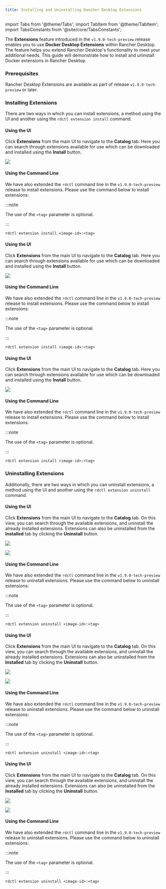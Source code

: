 ```yaml
---
title: Installing and Uninstalling Rancher Desktop Extensions
---
```


import Tabs from '@theme/Tabs';
import TabItem from '@theme/TabItem';
import TabsConstants from '@site/core/TabsConstants';

The **Extensions** feature introduced in the `v1.9.0-tech-preview` release enables you to use **Docker Desktop Extensions** within Rancher Desktop. The feature helps you extend Rancher Desktop's functionality to meet your additional needs. This guide will demonstrate how to install and uninstall Docker extensions in Rancher Desktop.

### Prerequisites

Rancher Desktop Extensions are available as part of release `v1.9.0-tech-preview` or later.

### Installing Extensions

There are two ways in which you can install extensions, a method using the UI and another using the `rdctl extension install` command.

<Tabs groupId="os" defaultValue={TabsConstants.defaultOs}>
<TabItem value="Windows">

#### Using the UI

Click **Extensions** from the main UI to navigate to the **Catalog** tab. Here you can search through extensions available for use which can be downloaded and installed using the **Install** button.

![](https://suse-rancher-media.s3.us-east-1.amazonaws.com/desktop/v1.9/ui-main/Windows_Extensions.png) 

#### Using the Command Line

We have also extended the `rdctl` command line in the `v1.9.0-tech-preview` release to install extensions. Please use the command below to install extensions:

:::note

The use of the `<tag>` parameter is optional.

:::

```
rdctl extension install <image-id>:<tag>
```

</TabItem>
<TabItem value="macOS">

#### Using the UI

Click **Extensions** from the main UI to navigate to the **Catalog** tab. Here you can search through extensions available for use which can be downloaded and installed using the **Install** button.

![](https://suse-rancher-media.s3.us-east-1.amazonaws.com/desktop/v1.9/ui-main/macOS_Extensions.png)

#### Using the Command Line

We have also extended the `rdctl` command line in the `v1.9.0-tech-preview` release to install extensions. Please use the command below to install extensions:

:::note

The use of the `<tag>` parameter is optional.

:::

```
rdctl extension install <image-id>:<tag>
```

</TabItem>
<TabItem value="Linux">

#### Using the UI

Click **Extensions** from the main UI to navigate to the **Catalog** tab. Here you can search through extensions available for use which can be downloaded and installed using the **Install** button.

![](https://suse-rancher-media.s3.us-east-1.amazonaws.com/desktop/v1.9/ui-main/Linux_Extensions.png)

#### Using the Command Line

We have also extended the `rdctl` command line in the `v1.9.0-tech-preview` release to install extensions. Please use the command below to install extensions:

:::note

The use of the `<tag>` parameter is optional.

:::

```
rdctl extension install <image-id>:<tag>
```

</TabItem>
</Tabs>

### Uninstalling Extensions

Additionally, there are two ways in which you can uninstall extensions, a method using the UI and another using the `rdctl extension uninstall` command.

<Tabs groupId="os" defaultValue={TabsConstants.defaultOs}>
<TabItem value="Windows">

#### Using the UI

Click **Extensions** from the main UI to navigate to the **Catalog** tab. On this view, you can search through the available extensions, and uninstall the already installed extensions. Extensions can also be uninstalled from the **Installed** tab by clicking the **Uninstall** button.

<Tabs>
<TabItem value="Catalog">

![](https://suse-rancher-media.s3.us-east-1.amazonaws.com/desktop/v1.9/ui-main/Windows_Extensions.png)

</TabItem>
<TabItem value="Installed">

![](https://suse-rancher-media.s3.us-east-1.amazonaws.com/desktop/v1.9/ui-main/Windows_Extensions-Installed.png)

</TabItem>
</Tabs>

#### Using the Command Line

We have also extended the `rdctl` command line in the `v1.9.0-tech-preview` release to uninstall extensions. Please use the command below to uninstall extensions:

:::note

The use of the `<tag>` parameter is optional.

:::

```
rdctl extension uninstall <image-id>:<tag>
```

</TabItem>
<TabItem value="macOS">

#### Using the UI

Click **Extensions** from the main UI to navigate to the **Catalog** tab. On this view, you can search through the available extensions, and uninstall the already installed extensions. Extensions can also be uninstalled from the **Installed** tab by clicking the **Uninstall** button.

<Tabs>
<TabItem value="Catalog">

![](https://suse-rancher-media.s3.us-east-1.amazonaws.com/desktop/v1.9/ui-main/macOS_Extensions.png)

</TabItem>
<TabItem value="Installed">

![](https://suse-rancher-media.s3.us-east-1.amazonaws.com/desktop/v1.9/ui-main/macOS_Extensions-Installed.png)

</TabItem>
</Tabs>

#### Using the Command Line

We have also extended the `rdctl` command line in the `v1.9.0-tech-preview` release to uninstall extensions. Please use the command below to uninstall extensions:

:::note

The use of the `<tag>` parameter is optional.

:::

```
rdctl extension uninstall <image-id>:<tag>
```

</TabItem>
<TabItem value="Linux">

#### Using the UI

Click **Extensions** from the main UI to navigate to the **Catalog** tab. On this view, you can search through the available extensions, and uninstall the already installed extensions. Extensions can also be uninstalled from the **Installed** tab by clicking the **Uninstall** button.

<Tabs>
<TabItem value="Catalog">

![](https://suse-rancher-media.s3.us-east-1.amazonaws.com/desktop/v1.9/ui-main/Linux_Extensions.png)

</TabItem>
<TabItem value="Installed">

![](https://suse-rancher-media.s3.us-east-1.amazonaws.com/desktop/v1.9/ui-main/Linux_Extensions-Installed.png)

</TabItem>
</Tabs>

#### Using the Command Line

We have also extended the `rdctl` command line in the `v1.9.0-tech-preview` release to uninstall extensions. Please use the command below to uninstall extensions:

:::note

The use of the `<tag>` parameter is optional.

:::

```
rdctl extension uninstall <image-id>:<tag>
```

</TabItem>
</Tabs>
